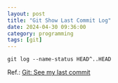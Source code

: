 ```yaml
---
layout: post
title: "Git Show Last Commit Log"
date: 2024-04-30 09:36:00
category: programming
tags: [git]
---
```




```shell
git log --name-status HEAD^..HEAD
```


Ref.:  [Git: See my last commit](https://stackoverflow.com/questions/2231546/git-see-my-last-commit)   




[jekyll]: http://jekyllrb.com
[jekyll-gh]: https://github.com/jekyll/jekyll
[jekyll-help]: https://github.com/jekyll/jekyll-help

